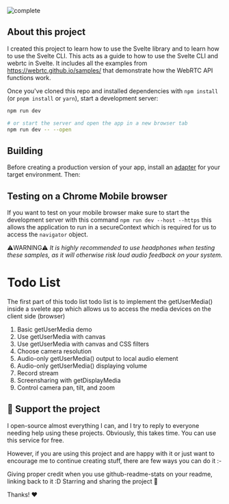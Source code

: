 
![complete](https://user-images.githubusercontent.com/72974932/147395289-51e06ab4-b157-439d-98f9-90d4698fe35f.png)

## About this project 

 I created this project to learn how to use the Svelte library and to learn how to use the Svelte CLI. 
 This acts as a guide to how to use the Svelte CLI and webrtc in Svelte. It includes all the examples from https://webrtc.github.io/samples/ that demonstrate how the WebRTC API functions work.
 
 
Once you've cloned this repo and installed dependencies with `npm install` (or `pnpm install` or `yarn`), start a development server:

```bash
npm run dev

# or start the server and open the app in a new browser tab
npm run dev -- --open
```

## Building

Before creating a production version of your app, install an [adapter](https://kit.svelte.dev/docs#adapters) for your target environment. Then:



## Testing on a Chrome Mobile browser
If you want to test on your mobile browser make sure to start the development server with this command `npm run dev --host --https` this allows the application to run in a secureContext which is required for us to access the `navigator` object.

⚠️WARNING⚠️ *It is highly recommended to use headphones when testing these samples, as it will otherwise risk loud audio feedback on your system.*

Todo List
=========

The first part of this todo list todo list is to implement the getUserMedia() inside a svelete app which allows us to access the media devices on the client side (browser)

1. Basic getUserMedia demo
2. Use getUserMedia with canvas
3. Use getUserMedia with canvas and CSS filters
4. Choose camera resolution
5. Audio-only getUserMedia() output to local audio element
6. Audio-only getUserMedia() displaying volume
7. Record stream
8. Screensharing with getDisplayMedia
9. Control camera pan, tilt, and zoom


## 💖 Support the project

I open-source almost everything I can, and I try to reply to everyone needing help using these projects. Obviously, this takes time. You can use this service for free.

However, if you are using this project and are happy with it or just want to encourage me to continue creating stuff, there are few ways you can do it :-

Giving proper credit when you use github-readme-stats on your readme, linking back to it :D
Starring and sharing the project 🚀

Thanks! ❤️
